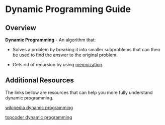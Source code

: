 # Dynamic Programming Guide

## Overview
<strong>Dynamic Programming</strong> - An algorithm that:

* Solves a problem by breaking it into smaller subproblems that can then be used to find the answer to the original problem.

* Gets rid of recursion by using [memoization](http://stackoverflow.com/questions/1988804/what-is-memoization-and-how-can-i-use-it-in-python).

## Additional Resources

<p> The links bellow are resources that can help you more fully understand 
dynamic programming. 

[wikipedia dynamic programming](https://en.wikipedia.org/wiki/Dynamic_programming)

[topcoder dynamic programming](https://www.topcoder.com/community/data-science/data-science-tutorials/dynamic-programming-from-novice-to-advanced/)